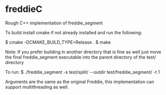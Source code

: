 # freddieC
Rough C++ implementation of freddie_segment

To build install cmake if not already installed and run the following:

$ cmake -DCMAKE_BUILD_TYPE=Release .
$ make

Note: If you prefer building in another directory that is fine as well just move the final freddie_segment executable into the parent directory of the test/ directory

To run:
$ ./freddie_segment -s test/split/ --outdir test/freddie_segment/ -t 1

Arguments are the same as the original Freddie, this implementation can support multithreading as well.
